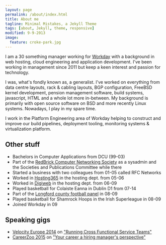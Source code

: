 ```yaml
---
layout: page
permalink: /about/index.html
title: About me
tagline: Minimal Mistakes, a Jekyll Theme
tags: [about, Jekyll, theme, responsive]
modified: 9-9-2013
image:
  feature: croke-park.jpg
---
```


I am a 30 something manager working for [Workday](http://www.workday.com) with
a background in web hosting, cloud engineering and application development.
I've been working in management since 2011 but keep a keen interest and
passion for technology.

I was, what's fondly known as, a generalist. I've worked on everything from
data centre layouts, rack & cabling layouts, BGP configuration, FreeBSD kernel
development, pension management software, build systems, javascript, HTML and
a whole lot more in-between. My background is primarily with open source
software on BSD and more recently Linux systems. Nowadays, I play in my spare
time.

I work in the Platform Engineering area of Workday helping to construct and
improve our build pipelines, deployment tooling, monitoring systems &
virtualization platform. 

## Other stuff

* Bachelors in Computer Applications from DCU (99-03)
* Part of the [RedBrick Computer Networking Society](http://www.redbrick.dcu.ie) as a sysadmin and the Societies and Publications Committee while there
* Started a business with two colleagues from 01-05 called RFC Networks
* Worked in [Hosting365](http://www.hosting365.com) in the hosting dept. from 05-06
* Worked in [Digiweb](http://hosting.digiweb.ie) in the hosting dept. from 06-09
* Played basketball for Colaiste Eanna in Dublin D1 from 07-14
* Part of the [Longford county football panel](http://longford.gaa.ie) in 08-09
* Played basketball for Shamrock Hoops in the Irish Superleague in 08-09
* Joined Workday in 09

## Speaking gigs
* [Velocity Europe 2014](http://velocityconf.com/velocityeu2014/public/schedule/proceedings) on ["Running Cross Functional Service Teams" ](http://www.slideshare.net/PhilipReynolds4/running-cross-functional-service-teams)
* [CareerZoo 2015](http://www.careerzoo.ie/speaker-series/) on ["Your career a hiring manager's perspective"](http://www.slideshare.net/PhilipReynolds4/your-career-a-hiring-managers-perspective)
